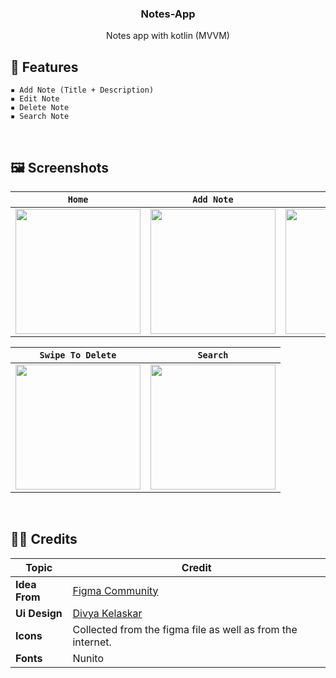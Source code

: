 <h3 align="center">Notes-App</h3>
<p align="center">Notes app with kotlin (MVVM)</p>

## 📜 **Features**
    ▪ Add Note (Title + Description)
    ▪ Edit Note
    ▪ Delete Note
    ▪ Search Note
&nbsp;
## 🖼️ **Screenshots**
| ` Home ` | ` Add Note ` | ` Edit Note ` |
| --- | --- | --- |
| <img src="https://user-images.githubusercontent.com/68102562/235592801-5cf66c79-cc0f-4ac0-bab4-d1c3e96c1fa0.jpg" width="200"> | <img src="https://user-images.githubusercontent.com/68102562/235592823-edb440d4-4a53-4902-bb8f-8b536c1be63d.jpg" width="200"> | <img src="https://user-images.githubusercontent.com/68102562/235592819-2d89c31e-4838-4c7b-8716-db1dda184d8d.jpg" width="200"> |

| ` Swipe To Delete ` | ` Search ` |
| --- | --- |
| <img src="https://user-images.githubusercontent.com/68102562/235592812-5680a8bf-c802-41f0-8b63-e91771fae9a1.jpg" width="200"> | <img src="https://user-images.githubusercontent.com/68102562/235592817-743011ef-7307-448c-b404-838e90538dc1.jpg" width="200"> |

&nbsp;
## 👨‍💻 **Credits**
| Topic                                        | Credit                                           |
| ------------------------------------------- | ----------------------------------------------------- |
| **Idea From** | [Figma Community](https://www.figma.com) |
| **Ui Design** | [Divya Kelaskar](https://www.figma.com/community/file/1014161465589596715/Notes-App-UI) |
| **Icons** | Collected from the figma file as well as from the internet. |
| **Fonts** | Nunito |
